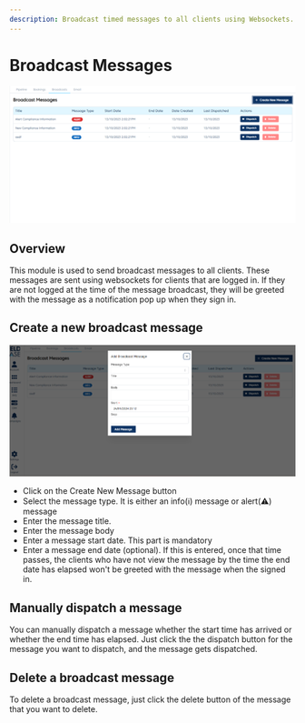 ```yaml
---
description: Broadcast timed messages to all clients using Websockets.
---
```


# Broadcast Messages

![Broadcast Message List](./images/crm-broadcast-message-list.png)

## Overview

This module is used to send broadcast messages to all clients. These messages are sent using websockets for clients that are logged in. If they are not logged at the time of the message broadcast, they will be greeted with the message as a notification pop up when they sign in.

## Create a new broadcast message

![New Broacast Message](./images/crm-add-broadcast-message.png)

- Click on the Create New Message button
- Select the message type. It is either an info(ℹ️) message or alert(⚠️) message
- Enter the message title.
- Enter the message body
- Enter a message start date. This part is mandatory
- Enter a message end date (optional). If this is entered, once that time passes, the clients who have not view the message by the time the end date has elapsed won't be greeted with the message when the signed in.

## Manually dispatch a message

You can manually dispatch a message whether the start time has arrived or whether the end time has elapsed. Just click the the dispatch button for the message you want to dispatch, and the message gets dispatched.

## Delete a broadcast message

To delete a broadcast message, just click the delete button of the message that you want to delete.
